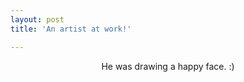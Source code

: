 ```yaml
---
layout: post
title: 'An artist at work!'

---
```


<div class="pp_items">
<div class="pp_item" align="center"><img style="max-width: 100%;" src="http://static.pixelpipe.com/93651ebb-8a38-442f-92b8-d38f3653fae5_b.jpg" alt="" />He was drawing a happy face. :)

</div>
</div>
